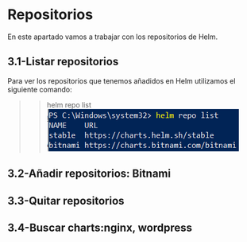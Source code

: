 # Repositorios
 
 En este apartado vamos a trabajar con los repositorios de Helm.  
 
## 3.1-Listar repositorios  
  Para ver los repositorios que tenemos añadidos en Helm utilizamos el siguiente comando:  
  >>helm repo list
  ![a](https://github.com/anamontejo95/Kubernetes-Helm/blob/main/imagenes/1.PNG)
## 3.2-Añadir repositorios: Bitnami  
## 3.3-Quitar repositorios  
## 3.4-Buscar charts:nginx, wordpress
